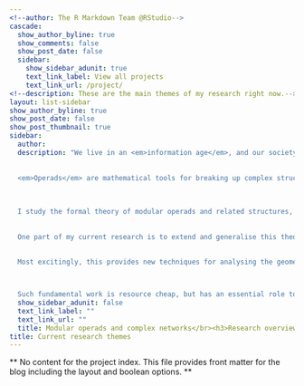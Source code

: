 ```yaml
---
<!--author: The R Markdown Team @RStudio-->
cascade:
  show_author_byline: true
  show_comments: false
  show_post_date: false
  sidebar:
    show_sidebar_adunit: true
    text_link_label: View all projects
    text_link_url: /project/
<!--description: These are the main themes of my research right now.-->
layout: list-sidebar
show_author_byline: true
show_post_date: false
show_post_thumbnail: true
sidebar:
  author: 
  description: "We live in an <em>information age</em>, and our society is increasingly shaped by complex networked data. But, it remains a major challenge to develop a general theory for analysing complex networks at multiple scales.
  
  
  <em>Operads</em> are mathematical tools for breaking up complex structures into smaller pieces and building larger systems out of smaller blacks. <em>Modular operads</em> describe systems whose components may be connected in configurations that contain cycles. The presence of cycles leads to a rich and complicated mathematical structure. 
  
  
  
  I study the formal theory of modular operads and related structures, such as <em>circuit algebras</em> (used in knot theory) and <em>compact closed categories</em>. 
  
  
  One part of my current research is to extend and generalise this theory, so that it can be applied to existing mathematical problems, for example in the study of <em> moduli spaces of curves </em>, as well as using it as a tool for translating results between different areas of mathematics, <em>toplogy, geometry</em> and <em>algebra</em> in particular. 
  
  
  Most excitingly, this provides new techniques for analysing the geometric and algebraic features of modular operads. Hence it leads to new, and broadly applicable, insights into the mathematics underlying complex networks. 



  Such fundamental work is resource cheap, but has an essential role to play in cross-disciplinary collaborations working to develop robust solutions to some of the most pressing contemporary problems, in particular around energy consumption, data and new technologies.\n"
  show_sidebar_adunit: false
  text_link_label: ""
  text_link_url: ""
  title: Modular operads and complex networks</br><h3>Research overview</h3>
title: Current research themes
---
```


** No content for the project index. This file provides front matter for the blog including the layout and boolean options. **
